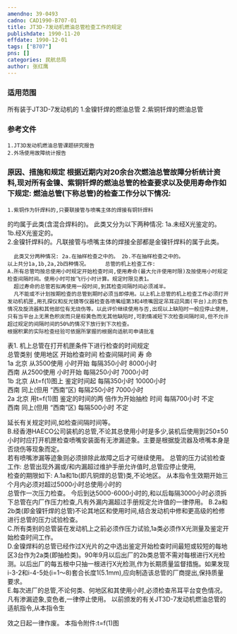 ```yaml
---
amendno: 39-0493  
cadno: CAD1990-B707-01  
title: JT3D-7发动机燃油总管检查工作的规定  
publishdate: 1990-11-20  
effdate: 1990-12-01  
tags: ["B707"]  
pns: []  
categories: 民航总局  
author: 张红鹰  
---
```

  
### 适用范围  
所有装于JT3D-7发动机的
1.金镍钎焊的燃油总管
2.紫铜钎焊的燃油总管  
  
<!--more-->  
### 参考文件  
    1.JT3D发动机燃油总管课题研究报告  
    2.外场使用故障统计报告  
  
### 原因、措施和规定 根据近期内对20余台次燃油总管故障分析统计资料,现对所有金镍、紫铜钎焊的燃油总管的检查要求以及使用寿命作如下规定:     燃油总管(下称总管)的检查工作分以下情况:  
    1.紫铜作为钎焊料的,只要联接管与喷嘴主体的焊接有铜钎焊料  
的均属于此类(含混合焊料的)。       此类又分为以下两种情况: 1a.未经X光鉴定的。 1b.经X光鉴定的。  
    2.金镍钎焊料的。凡联接管与喷嘴主体的焊接全部都是金镍钎焊料的属于此类。  
  
      此类又分两种情况: 2a.在抽样检查之中的。 2b.不在抽样检查之中的。  
    以上共分1a,1b,2a,2b四种情况。     总管的机上检查工作:  
    A.所有总管均按总使用小时规定开始检查时间,使用寿命(最大允许使用时限)及按使用小时规定检查间隔时间。使用小时可按飞行小时计算。规定时限见表1。  
      超过寿命的总管若拟再使用一段时间,到其检查间隔时间必须减半。  
      凡不能或不计划按期检查的总管到期时必须当即停用。以上机上总管的机上检查工作必须打开发动机机匣,用孔探仪和反光镜等仪器检查各喷嘴组第3和4喷嘴固定吊耳迎风面(平台)上的变色情况及旋流器和其他部位有无烧伤等。以此评价继续使用与否,出现以上缺陷时一般应停止使用,只有当平台上无黑色积炭而只是棕黄色而无其他缺陷时,可酌情减短下次检查间隔时间,但不允许超过规定的间隔时间的50%的情况下放行到下次检查。  
    根据积累的实际检查经验可依据所掌握的根据向适航司申请批准  
表1. 机上总管在打开机匣条件下进行检查的时间规定  
总管类别  使用地区  开始检查时间  检查间隔时间  寿 命  
1a  北京  从3500使用 小时开始  每隔350小时  8000小时  
西南  从2500使用 小时开始  每隔250小时  7000小时  
1b  北京  从t=f(1)图上 鉴定时间起  每隔350小时  10000小时  
西南  同上(但用 “西南”区)  每隔250小时  7000小时  
2a  北京  用t=f(1)图 鉴定的时间的两 倍作为开始抽检 时间 每隔700小时  不定  
西南  同上(但用 “西南”区)  每隔500小时  不定  
  
延长有关规定时间,如检查间隔时间等。  
    B.经香港HAECO公司装机的总管,不论其总使用小时是多少,装机后使用到250±50小时时应打开机匣检查喷嘴安装面有无渗漏迹象。主要是根据旋流器及喷嘴本身是否烧伤等现象而定。  
    若有喷嘴渗漏等迹象则必须排除此故障之后才可继续使用。     总管的压力试验检查工作:     总管出现外漏或/和内漏超过维护手册允许值时,总管应停止使用,  
检查的期限如下: A.1a和1b(即凡铜焊的总管)类,不论地区。     从本指令生效期开始三个月内必须对超过5000小时总使用小时的  
总管作一次压力检查。     今后到达5000-6000小时的,和以后每隔3000小时必须拆下总管在内厂作压力检查,凡有外漏内漏超过手册规定允许值的一律停用。     B.2a和2b类(即金镍钎焊的总管)不论其地区和使用时间,结合发动机中修和更高级的检修进行总管的压力试验检查。  
    C.所有类别的总管装在发动机上之前必须作压力试验,1a类必须作X光测量及鉴定开始检查时间工作。  
    D.金镍焊料的总管已经作过X光片的之中选出鉴定开始检查时间最短或较短的每地区3台作为2a类(即抽检类)。90年9月以后出厂的2b类总管不需对每根进行X光检测。以后出厂的每五根中只抽一根进行X光检测,作为长期质量监督措施。如果发现i-3-2和i-4-5处(i=1～8)套合长度1(5.1mm),应向制造该总管的厂商提出,保持质量要求。  
    E.每次进厂的总管,不论何类、何地区和其使用小时,必须检查吊耳平台变色情况。凡有渗漏迹象,变色者,一律停止使用。     以前颁发的有关JT3D-7发动机燃油总管的适航指令,从本指令生  
  
效之日起一律作废。     本指令附件:t=f(1)图  
